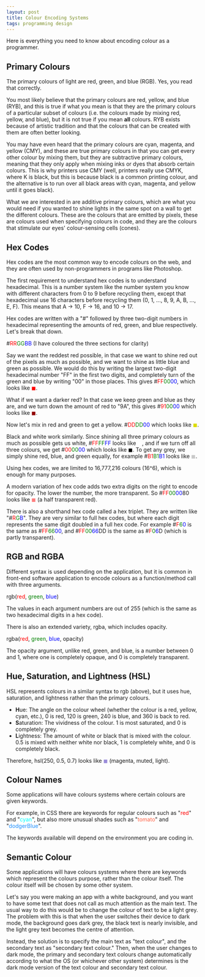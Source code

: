 ```yaml
---
layout: post
title: Colour Encoding Systems
tags: programming design
---
```

Here is everything you need to know about encoding colour as a programmer.

## Primary Colours
The primary colours of light are red, green, and blue (RGB). Yes, you read that correctly.

You most likely believe that the primary colours are red, yellow, and blue (RYB), and this is true if what you mean is that they are the primary colours of a particular subset of colours (i.e. the colours made by mixing red, yellow, and blue), but it is not true if you mean **all** colours. RYB exists because of artistic tradition and that the colours that can be created with them are often better looking.

You may have even heard that the primary colours are cyan, magenta, and yellow (CMY), and these are true primary colours in that you can get every other colour by mixing them, but they are subtractive primary colours, meaning that they only apply when mixing inks or dyes that absorb certain colours. This is why printers use CMY (well, printers really use CMYK, where K is black, but this is because black is a common printing colour, and the alternative is to run over all black areas with cyan, magenta, and yellow until it goes black).

What we are interested in are additive primary colours, which are what you would need if you wanted to shine lights in the same spot on a wall to get the different colours. These are the colours that are emitted by pixels, these are colours used when specifying colours in code, and they are the colours that stimulate our eyes' colour-sensing cells (cones).

## Hex Codes
Hex codes are the most common way to encode colours on the web, and they are often used by non-programmers in programs like Photoshop.

The first requirement to understand hex codes is to understand hexadecimal. This is a number system like the number system you know with different characters from 0 to 9 before recycling them, except that hexadecimal use 16 characters before recycling them (0, 1, ..., 8, 9, A, B, ..., E, F). This means that A -> 10, F -> 16, and 10 -> 17.

Hex codes are written with a "#" followed by three two-digit numbers in hexadecimal representing the amounts of red, green, and blue respectively. Let's break that down.

&#35;<span style="color: red">RR</span><span style="color: green">GG</span><span style="color: blue">BB</span> (I have coloured the three sections for clarity)

Say we want the reddest red possible, in that case we want to shine red out of the pixels as much as possible, and we want to shine as little blue and green as possible. We would do this by writing the largest two-digit hexadecimal number "FF" in the first two digits, and completely turn of the green and blue by writing "00" in those places. This gives #<span style="color: red">FF</span><span style="color: green">00</span><span style="color: blue">00</span>, which looks like <span style="color: red">◼</span>.

What if we want a darker red? In that case we keep green and blue as they are, and we turn down the amount of red to "9A", this gives #<span style="color: red">91</span><span style="color: green">00</span><span style="color: blue">00</span> which looks like <span style="color: #910000">◼</span>.

Now let's mix in red and green to get a yellow. #<span style="color: red">DD</span><span style="color: green">DD</span><span style="color: blue">00</span> which looks like <span style="color: #DDDD00">◼</span>.

Black and white work similarly. Since shining all three primary colours as much as possible gets us white, #<span style="color: red">FF</span><span style="color: green">FF</span><span style="color: blue">FF</span> looks like <span style="color: white">◼</span>, and if we turn off all three colours, we get #<span style="color: red">00</span><span style="color: green">00</span><span style="color: blue">00</span> which looks like <span style="color: black">◼</span>. To get any grey, we simply shine red, blue, and green equally, for example #<span style="color: red">B1</span><span style="color: green">B1</span><span style="color: blue">B1</span> looks like <span style="color: #B1B1B1B1">◼</span>.

Using hex codes, we are limited to 16,777,216 colours (16^6), which is enough for many purposes.

A modern variation of hex code adds two extra digits on the right to encode for opacity. The lower the number, the more transparent. So #<span style="color: red">FF</span><span style="color: green">00</span><span style="color: blue">00</span>80 looks like <span style="color: #FF000080">◼</span> (a half transparent red).

There is also a shorthand hex code called a hex triplet. They are written like "#<span style="color: red">R</span><span style="color: green">G</span><span style="color: blue">B</span>". They are very similar to full hex codes, but where each digit represents the same digit doubled in a full hex code. For example #<span style="color: red">F</span><span style="color: green">6</span><span style="color: blue">0</span> is the same as #<span style="color: red">FF</span><span style="color: green">66</span><span style="color: blue">00</span>, and #<span style="color: red">FF</span><span style="color: green">00</span><span style="color: blue">66</span>DD is the same as #<span style="color: red">F</span><span style="color: green">0</span><span style="color: blue">6</span>D (which is partly transparent).

## RGB and RGBA
Different syntax is used depending on the application, but it is common in front-end software application to encode colours as a function/method call with three arguments. 

rgb(<span style="color: red">red</span>, <span style="color: green">green</span>, <span style="color: blue">blue</span>)

The values in each argument numbers are out of 255 (which is the same as two hexadecimal digits in a hex code).

There is also an extended variety, rgba, which includes opacity.

rgba(<span style="color: red">red</span>, <span style="color: green">green</span>, <span style="color: blue">blue</span>, opacity)

The opacity argument, unlike red, green, and blue, is a number between 0 and 1, where one is completely opaque, and 0 is completely transparent.

## Hue, Saturation, and Lightness (HSL)
HSL represents colours in a similar syntax to rgb (above), but it uses hue, saturation, and lightness rather than the primary colours.
- **H**ue: The angle on the colour wheel (whether the colour is a red, yellow, cyan, etc.), 0 is red, 120 is green, 240 is blue, and 360 is back to red.
- **S**aturation: The vividness of the colour. 1 is most saturated, and 0 is completely grey.
- **L**ightness: The amount of white or black that is mixed with the colour. 0.5 is mixed with neither white nor black, 1 is completely white, and 0 is completely black.

Therefore, hsl(250, 0.5, 0.7) looks like <span style="color: hsl(250, 50%, 70%)">◼</span> (magenta, muted, light).

## Colour Names
Some applications will have colours systems where certain colours are given keywords.

For example, in CSS there are keywords for regular colours such as "<span style="color: red">red</span>" and "<span style="color: cyan">cyan</span>", but also more unusual shades such as "<span style="color: tomato">tomato</span>" and "<span style="color: dodgerBlue">dodgerBlue</span>".

The keywords available will depend on the environment you are coding in.

## Semantic Colour
Some applications will have colours systems where there are keywords which represent the colours purpose, rather than the colour itself. The colour itself will be chosen by some other system.

Let's say you were making an app with a white background, and you want to have some text that does not call as much attention as the main text. The usual way to do this would be to change the colour of text to be a light grey. The problem with this is that when the user switches their device to dark mode, the background goes dark grey, the black text is nearly invisible, and the light grey text becomes the centre of attention.

Instead, the solution is to specify the main text as "text colour", and the secondary text as "secondary text colour." Then, when the user changes to dark mode, the primary and secondary text colours change automatically according to what the OS (or whichever other system) determines is the dark mode version of the text colour and secondary text colour.